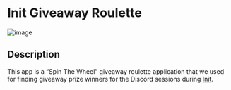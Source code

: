 # Init Giveaway Roulette

![image](https://github.com/user-attachments/assets/799aa52f-7dd9-41c9-907b-7b788efb7d5a)

## Description

This app is a “Spin The Wheel” giveaway roulette application that we used for finding giveaway prize winners for the Discord sessions during [Init](https://appwrite.io/init).
